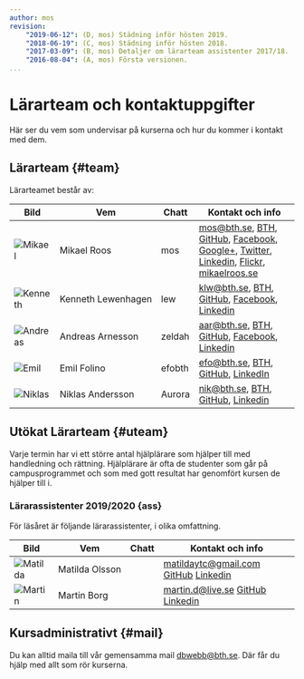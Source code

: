 ```yaml
---
author: mos
revision:
    "2019-06-12": (D, mos) Städning inför hösten 2019.
    "2018-06-19": (C, mos) Städning inför hösten 2018.
    "2017-03-09": (B, mos) Detaljer om lärarteam assistenter 2017/18.
    "2016-08-04": (A, mos) Första versionen.
...
```

Lärarteam och kontaktuppgifter
==================================

Här ser du vem som undervisar på kurserna och hur du kommer i kontakt med dem.



Lärarteam {#team}
--------------------------------------

Lärarteamet består av:

| Bild    | Vem         | Chatt | Kontakt och info |
|---------|-------------|-------|------------------|
| ![Mikael](image/mikael-roos/me-happy.jpg?w=100&h=100&cf) | Mikael&nbsp;Roos | mos   | mos@bth.se, [BTH](https://www.bth.se/?s=mos&searchtype=employee), [GitHub](https://github.com/mosbth), [Facebook](http://www.facebook.com/mikael.t.h.roos), [Google+](https://plus.google.com/u/0/+MikaelRoos/about),  [Twitter](http://twitter.com/mikael_roos), [Linkedin](http://www.linkedin.com/in/pt90mr), [Flickr](http://www.flickr.com/photos/mikaelroos/), [mikaelroos.se](http://mikaelroos.se) |
| ![Kenneth](image/lararteam/kenneth.jpg?w=100&h=100&cf) | Kenneth&nbsp;Lewenhagen | lew   | klw@bth.se, [BTH](https://www.bth.se/?s=klw&searchtype=employee), [GitHub](https://github.com/lewenhagen), [Facebook](http://www.facebook.com/kenneth.lewenhagen), [Linkedin](http://www.linkedin.com/in/kennethlewenhagen) |
| ![Andreas](image/lararteam/andreas.png?w=100&h=100&cf) | Andreas&nbsp;Arnesson | zeldah   | aar@bth.se, [BTH](https://www.bth.se/?s=aar&searchtype=employee), [GitHub](https://github.com/AndreasArne), [Facebook](https://www.facebook.com/jaghatar.ansiktsbooken), [Linkedin](https://se.linkedin.com/in/andreas-arnesson-87a563b3)  |
| ![Emil](image/lararteam/emil.jpg?w=100&h=100&cf) | Emil&nbsp;Folino | efobth | efo@bth.se, [BTH](https://www.bth.se/?s=efo&searchtype=employee), [GitHub](https://github.com/emilfolino), [LinkedIn](https://se.linkedin.com/in/emil-folino-23a7002a) |
| ![Niklas](https://s.gravatar.com/avatar/433d481f73525926b51c863a41f69d59?s=100) | Niklas&nbsp;Andersson | Aurora | nik@bth.se, [BTH](https://www.bth.se/?s=nik&searchtype=employee), [GitHub](https://github.com/AuroraBTH), [Linkedin](https://www.linkedin.com/in/niklas-andersson-37a29a153/) |



Utökat Lärarteam {#uteam}
--------------------------------------

Varje termin har vi ett större antal hjälplärare som hjälper till med handledning och rättning. Hjälplärare är ofta de studenter som går på campusprogrammet och som med gott resultat har genomfört kursen de hjälper till i.



### Lärarassistenter 2019/2020 {ass}

För läsåret är följande lärarassistenter, i olika omfattning.

| Bild    | Vem         | Chatt | Kontakt och info |
|---------|-------------|-------|------------------|
| ![Matilda](image/lararteam/matilda.jpeg?w=100&h=100&cf) | Matilda&nbsp;Olsson |  | matildaytc@gmail.com [GitHub](https://github.com/Maoo17) [Linkedin](https://www.linkedin.com/in/matilda-olsson-726593159/) |
| ![Martin](https://sv.gravatar.com/userimage/145658893/8947805b418da95b793e335d06ffccca.png) | Martin&nbsp;Borg |  | martin.d@live.se [GitHub](https://github.com/mabn17) [Linkedin](https://www.linkedin.com/in/martin-borg-b0602b151/) |

<!--
| ![Magnus](https://www.gravatar.com/avatar/f6519749cab15b46f612d0dfe249b5d7?s=100) | Magnus&nbsp;Greiff | Munge | mangegreiff@gmail.com [GitHub](https://github.com/MagnusGreiff/) [LinkedIn](https://www.linkedin.com/in/magnus-greiff-582907103/) |
-->



Kursadministrativt {#mail}
--------------------------------------

Du kan alltid maila till vår gemensamma mail dbwebb@bth.se. Där får du hjälp med allt som rör kurserna.
